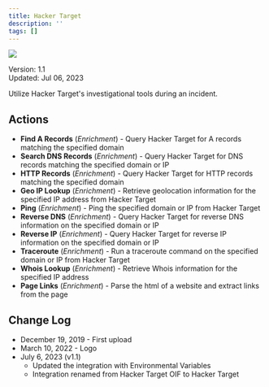 ```yaml
---
title: Hacker Target
description: ''
tags: []
---
```


![](/img/platform-services/automation-service/app-central/logos/hacker-target.png)

Version: 1.1  
Updated: Jul 06, 2023

Utilize Hacker Target's investigational tools during an incident.

## Actions

* **Find A Records** (*Enrichment*) - Query Hacker Target for A records matching the specified domain
* **Search DNS Records** (*Enrichment*) - Query Hacker Target for DNS records matching the specified domain or IP
* **HTTP Records** (*Enrichment*) - Query Hacker Target for HTTP records matching the specified domain
* **Geo IP Lookup** (*Enrichment*) - Retrieve geolocation information for the specified IP address from Hacker Target
* **Ping** (*Enrichment*) - Ping the specified domain or IP from Hacker Target
* **Reverse DNS** (*Enrichment*) - Query Hacker Target for reverse DNS information on the specified domain or IP
* **Reverse IP** (*Enrichment*) - Query Hacker Target for reverse IP information on the specified domain or IP
* **Traceroute** (*Enrichment*) - Run a traceroute command on the specified domain or IP from Hacker Target
* **Whois Lookup** (*Enrichment*) - Retrieve Whois information for the specified IP address
* **Page Links** (*Enrichment*) - Parse the html of a website and extract links from the page

## Change Log

* December 19, 2019 - First upload
* March 10, 2022 - Logo
* July 6, 2023 (v1.1)
	+ Updated the integration with Environmental Variables
	+ Integration renamed from Hacker Target OIF to Hacker Target
